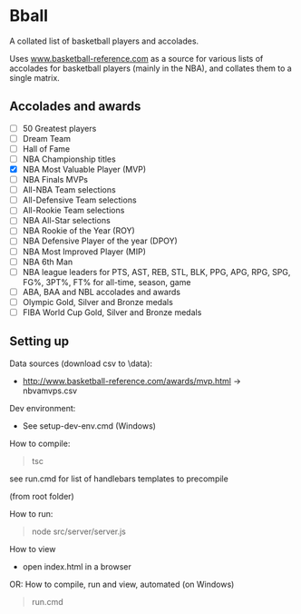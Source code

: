 # Bball

A collated list of basketball players and accolades.

Uses www.basketball-reference.com as a source 
for various lists of accolades for basketball players (mainly in the NBA),
and collates them to a single matrix.

## Accolades and awards
- [ ] 50 Greatest players
- [ ] Dream Team
- [ ] Hall of Fame
- [ ] NBA Championship titles
- [x] NBA Most Valuable Player (MVP)
- [ ] NBA Finals MVPs
- [ ] All-NBA Team selections
- [ ] All-Defensive Team selections
- [ ] All-Rookie Team selections
- [ ] NBA All-Star selections
- [ ] NBA Rookie of the Year (ROY)
- [ ] NBA Defensive Player of the year (DPOY)
- [ ] NBA Most Improved Player (MIP)
- [ ] NBA 6th Man
- [ ] NBA league leaders for PTS, AST, REB, STL, BLK, PPG, APG, RPG, SPG, FG%, 3PT%, FT% for all-time, season, game
- [ ] ABA, BAA and NBL accolades and awards
- [ ] Olympic Gold, Silver and Bronze medals
- [ ] FIBA World Cup Gold, Silver and Bronze medals

## Setting up

Data sources (download csv to \data\):
- http://www.basketball-reference.com/awards/mvp.html -> nbvamvps.csv

Dev environment:
- See setup-dev-env.cmd (Windows)

How to compile:
> tsc

see run.cmd for list of handlebars templates to precompile

(from root folder)

How to run:
> node src/server/server.js

How to view
- open index.html in a browser

OR: How to compile, run and view, automated (on Windows)
> run.cmd

